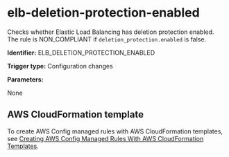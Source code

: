 # elb\-deletion\-protection\-enabled<a name="elb-deletion-protection-enabled"></a>

Checks whether Elastic Load Balancing has deletion protection enabled\. The rule is NON\_COMPLIANT if `deletion_protection.enabled` is false\.

**Identifier:** ELB\_DELETION\_PROTECTION\_ENABLED

**Trigger type:** Configuration changes

**Parameters:**

 None  

## AWS CloudFormation template<a name="w4aac13c29c17d143c13"></a>

To create AWS Config managed rules with AWS CloudFormation templates, see [Creating AWS Config Managed Rules With AWS CloudFormation Templates](aws-config-managed-rules-cloudformation-templates.md)\.